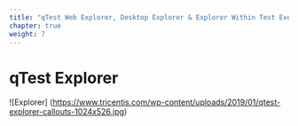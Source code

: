 ```yaml
---
title: "qTest Web Explorer, Desktop Explorer & Explorer Within Test Execution"
chapter: true
weight: 7
---
```


# qTest Explorer

![Explorer] (https://www.tricentis.com/wp-content/uploads/2019/01/qtest-explorer-callouts-1024x526.jpg)